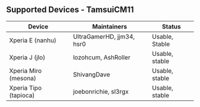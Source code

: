 ## Supported Devices - TamsuiCM11

<div>
<table>
<thead>
<tr>
<th>Device</th>
<th>Maintainers</th>
<th>Status</th>
</tr>
</thead>
<tbody>
<tr>
<td>Xperia E (nanhu)</td>
<td>UltraGamerHD, jjm34, hsr0</td>
<td>Usable, Stable</td>
</tr>
<tr>
<td>Xperia J (jlo)</td>
<td>lozohcum, AshRoller</td>
<td>Usable, stable</td>
</tr>
<tr>
<td>Xperia Miro (mesona)</td>
<td>ShivangDave</td>
<td>Usable, stable</td>
</tr>
<tr>
<td>Xperia Tipo (tapioca)</td>
<td>joebonrichie, sl3rgx</td>
<td>Usable, stable</td>
</tr>
</tbody>
</table>
</div>

